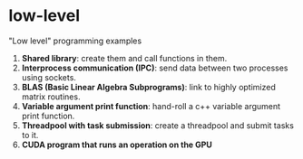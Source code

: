 # low-level
"Low level" programming examples

1. **Shared library**: create them and call functions in them.  
1. **Interprocess communication (IPC)**: send data between two processes using sockets.
1. **BLAS (Basic Linear Algebra Subprograms)**: link to highly optimized matrix routines.
1. **Variable argument print function**: hand-roll a c++ variable argument print function. 
1. **Threadpool with task submission**: create a threadpool and submit tasks to it. 
1. **CUDA program that runs an operation on the GPU**
